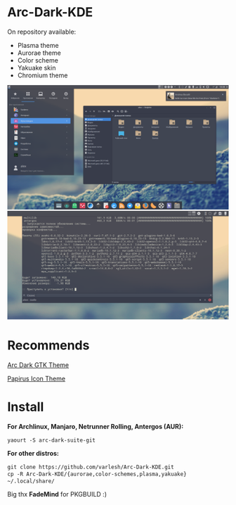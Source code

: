 # Arc-Dark-KDE

On repository available:
- Plasma theme
- Aurorae theme
- Color scheme
- Yakuake skin
- Chromium theme

![Screenshot](preview.png)
![Screenshot](yakuake.png)

# Recommends

[Arc Dark GTK Theme](https://github.com/horst3180/arc-theme)

[Papirus Icon Theme](https://github.com/varlesh/papirus-suite/tree/master/kde-pack/icons)

# Install

**For Archlinux, Manjaro, Netrunner Rolling, Antergos (AUR):**

```
yaourt -S arc-dark-suite-git
```

**For other distros:**

```
git clone https://github.com/varlesh/Arc-Dark-KDE.git
cp -R Arc-Dark-KDE/{aurorae,color-schemes,plasma,yakuake} ~/.local/share/
```

Big thx **FadeMind** for PKGBUILD :)
